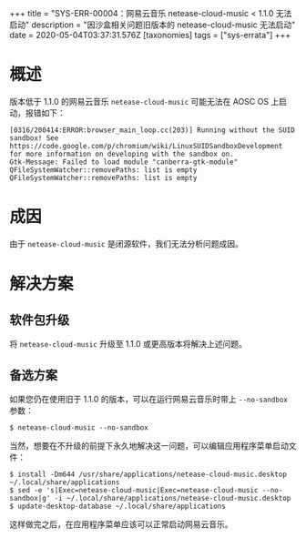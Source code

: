 +++
title = "SYS-ERR-00004：网易云音乐 netease-cloud-music < 1.1.0 无法启动"
description = "因沙盒相关问题旧版本的 netease-cloud-music 无法启动"
date = 2020-05-04T03:37:31.576Z
[taxonomies]
tags = ["sys-errata"]
+++

# 概述

版本低于 1.1.0 的网易云音乐 `netease-cloud-music` 可能无法在 AOSC OS 上启动，报错如下：

```
[0316/200414:ERROR:browser_main_loop.cc(203)] Running without the SUID sandbox! See https://code.google.com/p/chromium/wiki/LinuxSUIDSandboxDevelopment for more information on developing with the sandbox on.
Gtk-Message: Failed to load module "canberra-gtk-module"
QFileSystemWatcher::removePaths: list is empty
QFileSystemWatcher::removePaths: list is empty
```

# 成因

由于 `netease-cloud-music` 是闭源软件，我们无法分析问题成因。

# 解决方案

## 软件包升级

将 `netease-cloud-music` 升级至 1.1.0 或更高版本将解决上述问题。

## 备选方案

如果您仍在使用旧于 1.1.0 的版本，可以在运行网易云音乐时带上 `--no-sandbox` 参数：

```
$ netease-cloud-music --no-sandbox
```

当然，想要在不升级的前提下永久地解决这一问题，可以编辑应用程序菜单启动文件：

```
$ install -Dm644 /usr/share/applications/netease-cloud-music.desktop ~/.local/share/applications
$ sed -e 's|Exec=netease-cloud-music|Exec=netease-cloud-music --no-sandbox|g' -i ~/.local/share/applications/netease-cloud-music.desktop
$ update-desktop-database ~/.local/share/applications
```

这样做完之后，在应用程序菜单应该可以正常启动网易云音乐。